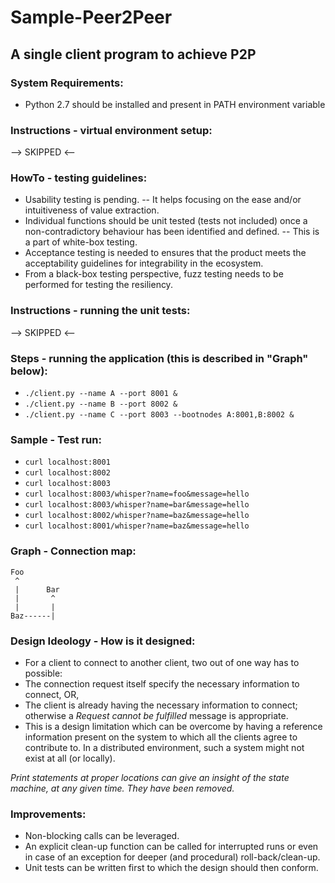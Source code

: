 # Sample-Peer2Peer
## A single client program to achieve P2P


### System Requirements:
- Python 2.7 should be installed and present in PATH environment variable

### Instructions - virtual environment setup:
--> SKIPPED <--

### HowTo - testing guidelines:
- Usability testing is pending.
-- It helps focusing on the ease and/or intuitiveness of value extraction.
- Individual functions should be unit tested (tests not included) once a non-contradictory behaviour has been identified and defined.
-- This is a part of white-box testing.
- Acceptance testing is needed to ensures that the product meets the acceptability guidelines for integrability in the ecosystem.
- From a black-box testing perspective, fuzz testing needs to be performed for testing the resiliency.

### Instructions - running the unit tests:
--> SKIPPED <--

### Steps - running the application (this is described in "Graph" below):
- `./client.py --name A --port 8001 &`
- `./client.py --name B --port 8002 &`
- `./client.py --name C --port 8003 --bootnodes A:8001,B:8002 &`

### Sample - Test run:
- `curl localhost:8001`
- `curl localhost:8002`
- `curl localhost:8003`
- `curl localhost:8003/whisper?name=foo&message=hello`
- `curl localhost:8003/whisper?name=bar&message=hello`
- `curl localhost:8002/whisper?name=baz&message=hello`
- `curl localhost:8001/whisper?name=baz&message=hello`


### Graph - Connection map:
```
Foo
 ^
 |      Bar
 |       ^
 |       |
Baz------|
```

### Design Ideology - How is it designed:
- For a client to connect to another client, two out of one way has to possible:
- The connection request itself specify the necessary information to connect, OR,
- The client is already having the necessary information to connect; otherwise a _Request cannot be fulfilled_ message is appropriate.
- This is a design limitation which can be overcome by having a reference information present on the system to which all the clients agree to contribute to. In a distributed environment, such a system might not exist at all (or locally).

_Print statements at proper locations can give an insight of the state machine, at any given time. They have been removed._

### Improvements:
- Non-blocking calls can be leveraged.
- An explicit clean-up function can be called for interrupted runs or even in case of an exception for deeper (and procedural) roll-back/clean-up.
- Unit tests can be written first to which the design should then conform.
